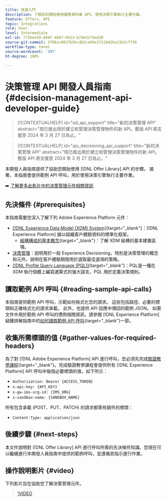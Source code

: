 ```yaml
---
title: 快速入門
description: 了解如何開始使用優惠資料庫 API，使用決策引擎執行主要作業。
feature: Offers, API
topic: Integrations
role: User
level: Intermediate
exl-id: 773bee50-849f-4b07-9423-67de5279ad28
source-git-commit: 3f96cc0037b5bcdb2ce94e2721b02ba13b3cff36
workflow-type: tm+mt
source-wordcount: '397'
ht-degree: 100%

---
```


# 決策管理 API 開發人員指南 {#decision-management-api-developer-guide}

>[!CONTEXTUALHELP]
>id="od_api_support"
>title="新的決策管理 API"
>abstract="現已推出用於建立和管理決策管理物件的新 API。舊版 API 將支援至 2024 年 3 月 27 日為止。"

>[!CONTEXTUALHELP]
>id="ajo_decisioning_api_support"
>title="新的決策管理 API"
>abstract="現已推出用於建立和管理決策管理物件的新 API。舊版 API 將支援至 2024 年 3 月 27 日為止。"

本開發人員指南提供了協助您開始使用 [!DNL Offer Library] API 的步驟。 接著，本指南會提供範例 API 呼叫，用於使用決策引擎執行主要作業。

➡️ [了解更多此影片中的決策管理元件相關資訊](#video)

## 先決條件 {#prerequisites}

本指南需要您深入了解下列 Adobe Experience Platform 元件：

* [[!DNL Experience Data Model (XDM) System]](https://experienceleague.adobe.com/docs/experience-platform/xdm/home.html?lang=zh-Hant){target="_blank"}：[!DNL Experience Platform] 據以組織客戶體驗資料的標準化框架。
   * [結構構成的基本概念](https://experienceleague.adobe.com/docs/experience-platform/xdm/schema/composition.html?lang=zh-Hant){target="_blank"}：了解 XDM 結構的基本建置區塊。
* [決策管理](../../../using/offers/get-started/starting-offer-decisioning.md)：說明用於一般 Experience Decisioning，特別是決策管理的概念和元件。說明在客戶體驗期間用於選取最佳選項的策略。
* [[!DNL Profile Query Language (PQL)]](https://experienceleague.adobe.com/docs/experience-platform/segmentation/pql/overview.html?lang=zh-Hant){target="_blank"}：PQL是一種在 XDM 執行個體上編寫運算式的强大語言。PQL 用於定義決策規則。

## 讀取範例 API 呼叫 {#reading-sample-api-calls}

本指南提供範例 API 呼叫，示範如何格式化您的請求。 這些包括路徑、必要的標頭和正確格式化的請求承載。 此外，也提供 API 回應中傳回的範例 JSON。 如需文件中用於範例 API 呼叫的慣例相關資訊，請參閱 [!DNL Experience Platform] 疑難排解指南中的[如何讀取範例 API 呼叫](https://experienceleague.adobe.com/docs/experience-platform/landing/troubleshooting.html?lang=zh-Hant#how-do-i-format-an-api-request){target="_blank"}一節。

## 收集所需標頭的值 {#gather-values-for-required-headers}

為了對 [!DNL Adobe Experience Platform] API 進行呼叫，您必須先完成[驗證教學課程](https://experienceleague.adobe.com/docs/experience-platform/landing/platform-apis/api-authentication.html?lang=zh-Hant){target="_blank"}。完成驗證教學課程會提供所有 [!DNL Experience Platform] API 呼叫中每個必要標頭的值，如下所示：

* `Authorization: Bearer {ACCESS_TOKEN}`
* `x-api-key: {API_KEY}`
* `x-gw-ims-org-id: {IMS_ORG}`
* `x-sandbox-name: {SANDBOX_NAME}`

所有包含承載 (POST、PUT、PATCH) 的請求都需有額外的標頭：

* `Content-Type: application/json`

## 後續步驟 {#next-steps}

本文件說明對 [!DNL Offer Library] API 進行呼叫所需的先決條件知識。您現在可以繼續進行本開發人員指南中提供的範例呼叫，並遵循其指示進行作業。
<!--
>[!NOTE]
>
> The In-app messaging channel in Adobe Journey Optimizer uses decision management objects. If your organization uses the in-app messaging channel, then API list requests for objects will include objects created by the in-app messaging service and can be ignored for decision management use cases. Objects created for in-app messages will have `createdBy = “Mobile_Sheliak”`.
-->

## 操作說明影片 {#video}

下列影片旨在協助您了解決策管理元件。

>[!VIDEO](https://video.tv.adobe.com/v/329919?quality=12)

